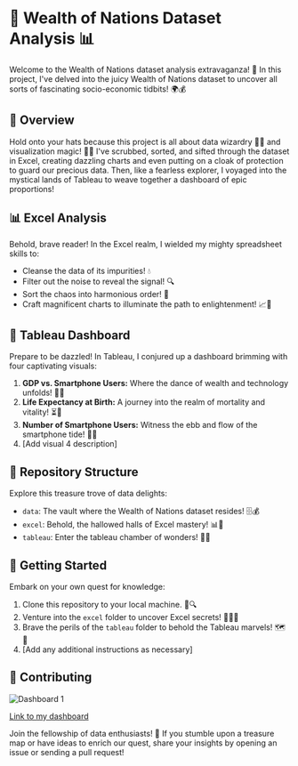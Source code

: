 # 🌟 Wealth of Nations Dataset Analysis 📊

Welcome to the Wealth of Nations dataset analysis extravaganza! 🎉 In this project, I've delved into the juicy Wealth of Nations dataset to uncover all sorts of fascinating socio-economic tidbits! 🌍💰

## 🚀 Overview

Hold onto your hats because this project is all about data wizardry 🧙‍♂️ and visualization magic! 🎩✨ I've scrubbed, sorted, and sifted through the dataset in Excel, creating dazzling charts and even putting on a cloak of protection to guard our precious data. Then, like a fearless explorer, I voyaged into the mystical lands of Tableau to weave together a dashboard of epic proportions!

## 📊 Excel Analysis

Behold, brave reader! In the Excel realm, I wielded my mighty spreadsheet skills to:

- Cleanse the data of its impurities! 💧
- Filter out the noise to reveal the signal! 🔍
- Sort the chaos into harmonious order! 🔄
- Craft magnificent charts to illuminate the path to enlightenment! 📈🌟

## 🎨 Tableau Dashboard

Prepare to be dazzled! In Tableau, I conjured up a dashboard brimming with four captivating visuals:

1. **GDP vs. Smartphone Users:** Where the dance of wealth and technology unfolds! 💸📱
2. **Life Expectancy at Birth:** A journey into the realm of mortality and vitality! ⏳🌱
3. **Number of Smartphone Users:** Witness the ebb and flow of the smartphone tide! 🌊📱
4. [Add visual 4 description]

## 📁 Repository Structure

Explore this treasure trove of data delights:

- `data`: The vault where the Wealth of Nations dataset resides! 🗄️💰
- `excel`: Behold, the hallowed halls of Excel mastery! 📊🔮
- `tableau`: Enter the tableau chamber of wonders! 🎨✨

## 🚀 Getting Started

Embark on your own quest for knowledge:

1. Clone this repository to your local machine. 🚀🔍
2. Venture into the `excel` folder to uncover Excel secrets! 💼🕵️‍♂️
3. Brave the perils of the `tableau` folder to behold the Tableau marvels! 🗺️💎
4. [Add any additional instructions as necessary]

## 🎉 Contributing
![Dashboard 1](https://github.com/yusufsjustit/Excel-and-Tableau-project-for-Wealth-of-Nations-Dataset/assets/125282550/7aa7bde7-2b1f-42f3-b750-6bded2beec1a)

[Link to my dashboard](https://public.tableau.com/app/profile/yusuf1911/viz/WealthofNationsDashboard_16825854613080/Dashboard1)


Join the fellowship of data enthusiasts! 🤝 If you stumble upon a treasure map or have ideas to enrich our quest, share your insights by opening an issue or sending a pull request!


